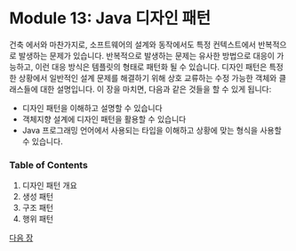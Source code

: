 # Module 13: Java 디자인 패턴
건축 에서와 마찬가지로, 소프트웨어의 설계와 동작에서도 특정 컨텍스트에서 반복적으로 발생하는 문제가 있습니다. 반복적으로 발생하는 문제는 유사한 방법으로 대응이 가능하고, 이런 대응 방식은 템플릿의 형태로 패턴화 될 수 있습니다. 디자인 패턴은 특정한 상황에서 일반적인 설계 문제를 해결하기 위해 상호 교류하는 수정 가능한 객체와 클래스들에 대한 설명입니다.
이 장을 마치면, 다음과 같은 것들을 할 수 있게 됩니다:

* 디자인 패턴을 이해하고 설명할 수 있습니다
* 객체지향 설계에 디자인 패턴을 활용할 수 있습니다
* Java 프로그래밍 언어에서 사용되는 타입을 이해하고 상황에 맞는 형식을 사용할 수 있습니다.

### Table of Contents
1. 디자인 패턴 개요
2. 생성 패턴
3. 구조 패턴
4. 행위 패턴

<a href="./contents/01_Design_Pattern_개요.md">다음 장</a>